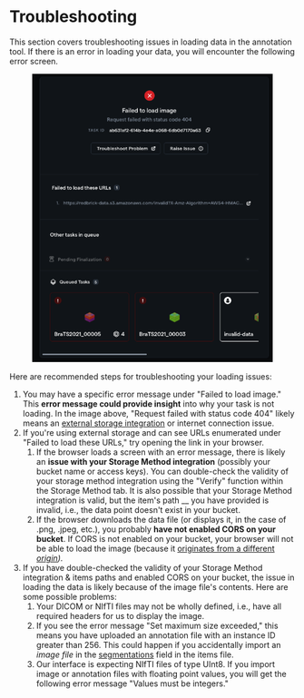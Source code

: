 # Troubleshooting

This section covers troubleshooting issues in loading data in the annotation tool. If there is an error in loading your data, you will encounter the following error screen.&#x20;

<figure><img src="../.gitbook/assets/Screen Shot 2023-01-18 at 4.21.35 PM.png" alt=""><figcaption></figcaption></figure>

Here are recommended steps for troubleshooting your loading issues:&#x20;

1. You may have a specific error message under "Failed to load image." This **error message could provide insight** into why your task is not loading. In the image above, "Request failed with status code 404" likely means an [external storage integration](configuring-external-storage/) or internet connection issue.
2. If you're using external storage and can see URLs enumerated under "Failed to load these URLs," try opening the link in your browser.&#x20;
   1. If the browser loads a screen with an error message, there is likely an **issue with your Storage Method integration** (possibly your bucket name or access keys). You can double-check the validity of your storage method integration using the "Verify" function within the Storage Method tab. It is also possible that your Storage Method integration is valid, but the item's path __ you have provided is invalid, i.e., the data point doesn't exist in your bucket.
   2. If the browser downloads the data file (or displays it, in the case of .png, .jpeg, etc.), you probably **have not enabled CORS on your bucket**. If CORS is not enabled on your bucket, your browser will not be able to load the image (because it [originates from a different _origin_](https://developer.mozilla.org/en-US/docs/Web/HTTP/CORS)_)._
3. If you have double-checked the validity of your Storage Method integration & items paths and enabled CORS on your bucket, the issue in loading the data is likely because of the image file's contents. Here are some possible problems:&#x20;
   1. Your DICOM or NIfTI files may not be wholly defined, i.e., have all required headers for us to display the image.&#x20;
   2. If you see the error message "Set maximum size exceeded," this means you have uploaded an annotation file with an instance ID greater than 256. This could happen if you accidentally import an _image file_ in the [segmentation](../python-sdk/reference/annotation-format.md#segmentations)[s](../python-sdk/reference/annotation-format.md#segmentations-string-or-string) field in the items file.&#x20;
   3. Our interface is expecting NIfTI files of type UInt8. If you import image or annotation files with floating point values, you will get the following error message "Values must be integers."
